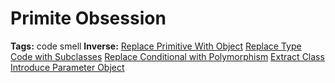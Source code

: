 # Primite Obsession

**Tags:** code smell
**Inverse:**
[Replace Primitive With Object](./Replace%20Primitive%20With%20Object/Replace%20Primitive%20With%20Object.md) 
[Replace Type Code with Subclasses](./Replace%20Type%20Code%20with%20Subclasses/Replace%20Type%20Code%20with%20Subclasses.md) 
[Replace Conditional with Polymorphism](./Replace%20Conditional%20with%20Polymorphism/Replace%20Conditional%20with%20Polymorphism.md) 
[Extract Class](./Extract%20Class/Extract%20Class.md) 
[Introduce Parameter Object](./Introduce%20Parameter%20Object/Introduce%20Parameter%20Object.md)